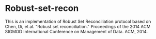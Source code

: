 # Robust-set-recon
This is an implementation of Robust Set Reconciliation protocol based on Chen, Di, et al. "Robust set reconciliation." Proceedings of the 2014 ACM SIGMOD International Conference on Management of Data. ACM, 2014.
